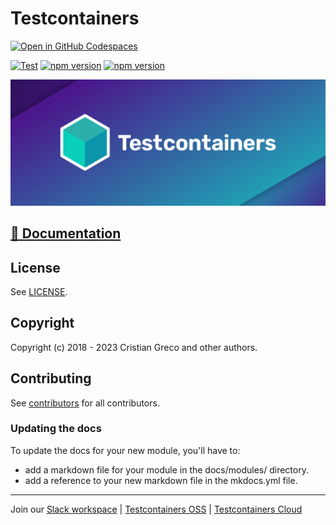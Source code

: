 # Testcontainers

[![Open in GitHub Codespaces](https://github.com/codespaces/badge.svg)](https://github.com/codespaces/new?hide_repo_select=true&ref=main&repo=116414510&machine=standardLinux32gb&devcontainer_path=.devcontainer%2Fdevcontainer.json&location=EastUs)

[![Test](https://github.com/testcontainers/testcontainers-node/actions/workflows/test.yml/badge.svg?branch=main)](https://github.com/testcontainers/testcontainers-node/actions/workflows/test.yml)
[![npm version](https://badge.fury.io/js/testcontainers.svg)](https://www.npmjs.com/package/testcontainers)
[![npm version](https://img.shields.io/npm/dm/testcontainers.svg)](https://www.npmjs.com/package/testcontainers)

![Testcontainers Banner](https://github.com/testcontainers/testcontainers-node/raw/main/docs/site/logo.png)

## [📖 Documentation](https://node.testcontainers.org/)

## License

See [LICENSE](https://github.com/testcontainers/testcontainers-node/blob/main/LICENSE).

## Copyright

Copyright (c) 2018 - 2023 Cristian Greco and other authors.

## Contributing

See [contributors](https://github.com/testcontainers/testcontainers-node/graphs/contributors/) for all contributors.

### Updating the docs

To update the docs for your new module, you'll have to:
 - add a markdown file for your module in the docs/modules/ directory.
 - add a reference to your new markdown file in the mkdocs.yml file.

----

Join our [Slack workspace](https://slack.testcontainers.org/) | [Testcontainers OSS](https://java.testcontainers.org/) | [Testcontainers Cloud](https://www.testcontainers.cloud/)
